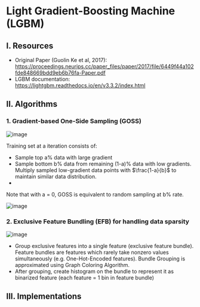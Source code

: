 # Light Gradient-Boosting Machine (LGBM)

## I. Resources
- Original Paper (Guolin Ke et al, 2017): https://proceedings.neurips.cc/paper_files/paper/2017/file/6449f44a102fde848669bdd9eb6b76fa-Paper.pdf
- LGBM documentation: https://lightgbm.readthedocs.io/en/v3.3.2/index.html

## II. Algorithms

### 1. Gradient-based One-Side Sampling (GOSS)

![image](https://user-images.githubusercontent.com/99384454/230741615-c70618b8-62eb-40fd-b71c-91fbe21d2b9a.png)

Training set at a iteration consists of:
- Sample top a% data with large gradient
- Sample bottom b% data from remaining (1-a)% data with low gradients. Multiply sampled low-gradient data points with $\frac{1-a}{b}$ to maintain similar data distribution.
- 
Note that with a = 0, GOSS is equivalent to random sampling at b% rate.

![image](https://user-images.githubusercontent.com/99384454/230741760-6f02616d-3d50-45d9-a44c-18370aff4bae.png)

### 2. Exclusive Feature Bundling (EFB) for handling data sparsity

![image](https://user-images.githubusercontent.com/99384454/230742388-6c9285b9-b576-4d70-a167-13df163fd36f.png)

- Group exclusive features into a single feature (exclusive feature bundle). Feature bundles are features which rarely take nonzero values simultaneously (e.g. One-Hot-Encoded features). Bundle Grouping is approximated using Graph Coloring Algorithm.
- After grouping, create histogram on the bundle to represent it as binarized feature (each feature = 1 bin in feature bundle)

## III. Implementations

